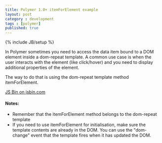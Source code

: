 ```yaml
---
title: Polymer 1.0+ itemForElement example
layout: post
category : development
tags : [polymer]
published: true
---
```

{% include JB/setup %}

In Polymer sometimes you need to access the data item bound
to a DOM element inside a dom-repeat template. A common use case is when the user
interacts with the element (like click/hover) and you need to display additional properties
of the element.

The way to do that is using the dom-repeat template method itemForElement.


<a class="jsbin-embed" href="http://jsbin.com/lofarabare/embed?html,output">JS Bin on jsbin.com</a><script src="http://static.jsbin.com/js/embed.min.js?3.35.0"></script>

#### Notes:

* Remember that the itemForElement method belongs to the dom-repeat template
* If you need to use itemForElement for initialisation, make sure the template contents are already in the DOM. You can use the "dom-change" event that the template fires when it has updated the DOM. 

